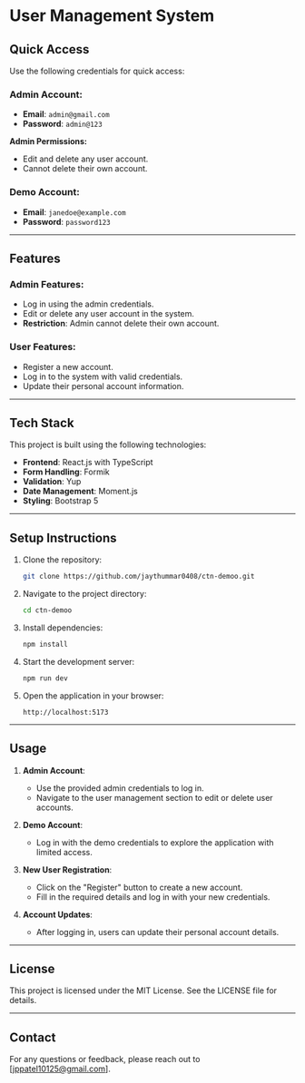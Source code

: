 # User Management System

## Quick Access

Use the following credentials for quick access:

### Admin Account:
- **Email**: `admin@gmail.com`
- **Password**: `admin@123`

**Admin Permissions:**
- Edit and delete any user account.
- Cannot delete their own account.

### Demo Account:
- **Email**: `janedoe@example.com`
- **Password**: `password123`
---

## Features

### Admin Features:
- Log in using the admin credentials.
- Edit or delete any user account in the system.
- **Restriction**: Admin cannot delete their own account.

### User Features:
- Register a new account.
- Log in to the system with valid credentials.
- Update their personal account information.

---

## Tech Stack

This project is built using the following technologies:
- **Frontend**: React.js with TypeScript
- **Form Handling**: Formik
- **Validation**: Yup
- **Date Management**: Moment.js
- **Styling**: Bootstrap 5

---

## Setup Instructions

1. Clone the repository:
   ```bash
   git clone https://github.com/jaythummar0408/ctn-demoo.git
   ```

2. Navigate to the project directory:
   ```bash
   cd ctn-demoo
   ```

3. Install dependencies:
   ```bash
   npm install
   ```

4. Start the development server:
   ```bash
   npm run dev
   ```

5. Open the application in your browser:
   ```
   http://localhost:5173
   ```

---

## Usage

1. **Admin Account**:
   - Use the provided admin credentials to log in.
   - Navigate to the user management section to edit or delete user accounts.

2. **Demo Account**:
   - Log in with the demo credentials to explore the application with limited access.

3. **New User Registration**:
   - Click on the "Register" button to create a new account.
   - Fill in the required details and log in with your new credentials.

4. **Account Updates**:
   - After logging in, users can update their personal account details.

---

## License

This project is licensed under the MIT License. See the LICENSE file for details.

---

## Contact

For any questions or feedback, please reach out to [jppatel10125@gmail.com].

